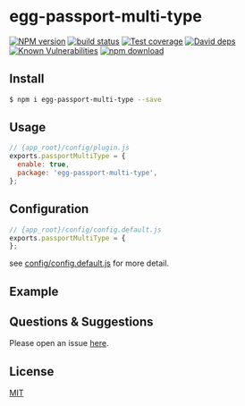 # egg-passport-multi-type

[![NPM version][npm-image]][npm-url]
[![build status][travis-image]][travis-url]
[![Test coverage][codecov-image]][codecov-url]
[![David deps][david-image]][david-url]
[![Known Vulnerabilities][snyk-image]][snyk-url]
[![npm download][download-image]][download-url]

[npm-image]: https://img.shields.io/npm/v/egg-passport-multi-type.svg?style=flat-square
[npm-url]: https://npmjs.org/package/egg-passport-multi-type
[travis-image]: https://img.shields.io/travis/eggjs/egg-passport-multi-type.svg?style=flat-square
[travis-url]: https://travis-ci.org/eggjs/egg-passport-multi-type
[codecov-image]: https://img.shields.io/codecov/c/github/eggjs/egg-passport-multi-type.svg?style=flat-square
[codecov-url]: https://codecov.io/github/eggjs/egg-passport-multi-type?branch=master
[david-image]: https://img.shields.io/david/eggjs/egg-passport-multi-type.svg?style=flat-square
[david-url]: https://david-dm.org/eggjs/egg-passport-multi-type
[snyk-image]: https://snyk.io/test/npm/egg-passport-multi-type/badge.svg?style=flat-square
[snyk-url]: https://snyk.io/test/npm/egg-passport-multi-type
[download-image]: https://img.shields.io/npm/dm/egg-passport-multi-type.svg?style=flat-square
[download-url]: https://npmjs.org/package/egg-passport-multi-type

<!--
Description here.
-->

## Install

```bash
$ npm i egg-passport-multi-type --save
```

## Usage

```js
// {app_root}/config/plugin.js
exports.passportMultiType = {
  enable: true,
  package: 'egg-passport-multi-type',
};
```

## Configuration

```js
// {app_root}/config/config.default.js
exports.passportMultiType = {
};
```

see [config/config.default.js](config/config.default.js) for more detail.

## Example

<!-- example here -->

## Questions & Suggestions

Please open an issue [here](https://github.com/eggjs/egg/issues).

## License

[MIT](LICENSE)
